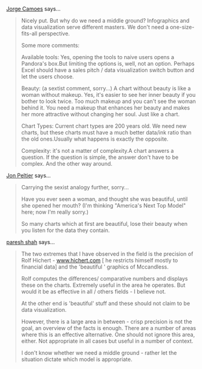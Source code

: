 <a href="http://www.excelcharts.com" rel="nofollow noopener" target="_blank">Jorge Camoes</a> says…
>	Nicely put. But why do we need a middle ground? Infographics and data visualization serve different masters. We don't need a one-size-fits-all perspective.
>	
>	Some more comments:
>	
>	Available tools: Yes, opening the tools to naive users opens a Pandora's box.But limiting the options is, well, not an option. Perhaps Excel should have a sales pitch / data visualization switch button and let the users choose.
>	
>	Beauty: (a sextist comment, sorry...) A chart without beauty is like a woman without makeup. Yes, it's easier to see her inner beauty if you bother to look twice. Too much makeup and you can't see the woman behind it. You need a makeup that enhances her beauty and makes her more attractive without changing her soul. Just like a chart.
>	
>	Chart Types: Current chart types are 200 years old. We need new charts, but these charts must have a much better data/ink ratio than the old ones.Usually what happens is exactly the opposite.
>	
>	Complexity: it's not a matter of complexity.A chart answers a question. If the question is simple, the answer don't have to be complex. And the other way around.

<a href="http://peltiertech.com/WordPress/" rel="nofollow noopener" target="_blank">Jon Peltier</a> says…
>	Carrying the sexist analogy further, sorry...
>	
>	Have you ever seen a woman, and thought she was beautiful, until she opened her mouth? (I'm thinking "America's Next Top Model" here; now I'm really sorry.)
>	
>	So many charts which at first are beautiful, lose their beauty when you listen for the data they contain.

<a href="http://www.visualquest.in" rel="nofollow noopener" target="_blank">paresh shah</a> says…
>	The two extremes that I have observed in the field is the precision of Rolf Hichert - www.hichert.com [ he restricts himself mostly to financial data] and the 'beautiful ' graphics of Mccandless.  
>	
>	Rolf computes the differences/ comparative numbers and displays these on the charts. Extremely useful in the area he operates. But would it be as effective in all / others fields - I believe not.
>	
>	At the other end is 'beautiful' stuff and these should not claim to be data visualization.
>	
>	However, there is a large area in between - crisp precision is not the goal, an overview of the facts is enough. There are a number of areas where this is an effective alternative. One should not ignore this area, either. Not appropriate in all cases but useful in a number of context.  
>	
>	I don't know whether we need a middle ground - rather let the situation dictate which model is appropriate.
